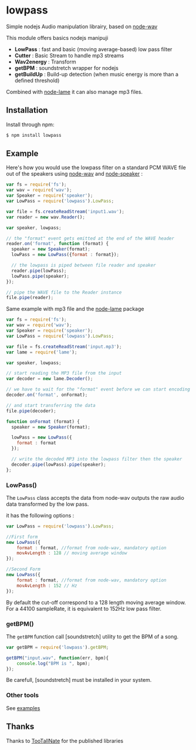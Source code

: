 lowpass
========
Simple nodejs Audio manipulation librairy, based on [node-wav]

This module offers basics nodejs manipuji
* **LowPass** : fast and basic (moving average-based) low pass filter 
* **Cutter** : Basic Stream to handle mp3 streams
* **Wav2energy** : Transform 
* **getBPM** : soundstretch wrapper for nodejs
* **getBuildUp** : Build-up detection (when music energy is more than a defined threshold)

Combined with [node-lame] it can also manage mp3 files.

Installation
------------

Install through npm:

``` bash
$ npm install lowpass
```

Example
-------

Here's how you would use the lowpass filter on a standard PCM WAVE file out of the speakers using 
[node-wav] and [node-speaker] :

``` javascript
var fs = require('fs');
var wav = require('wav');
var Speaker = require('speaker');
var LowPass = require('lowpass').LowPass;

var file = fs.createReadStream('input1.wav');
var reader = new wav.Reader();

var speaker, lowpass;

// the "format" event gets emitted at the end of the WAVE header
reader.on('format', function (format) {
  speaker = new Speaker(format);
  lowPass = new LowPass({format : format});

  // the lowpass is piped between file reader and speaker
  reader.pipe(lowPass);
  lowPass.pipe(speaker);
});

// pipe the WAVE file to the Reader instance
file.pipe(reader);
```

Same example with mp3 file and the [node-lame] package

``` javascript
var fs = require('fs');
var wav = require('wav');
var Speaker = require('speaker');
var LowPass = require('lowpass').LowPass;

var file = fs.createReadStream('input.mp3');
var lame = require('lame');

var speaker, lowpass;

// start reading the MP3 file from the input
var decoder = new lame.Decoder();

// we have to wait for the "format" event before we can start encoding
decoder.on('format', onFormat);

// and start transferring the data
file.pipe(decoder);

function onFormat (format) {
  speaker = new Speaker(format);

  lowPass = new LowPass({
  	format : format
  });

  // write the decoded MP3 into the lowpass filter then the speaker
  decoder.pipe(lowPass).pipe(speaker);
};
```


### LowPass()

The `LowPass` class accepts the data from node-wav  outputs the raw
audio data transformed by the low pass.

it has the following options :
``` javascript
var LowPass = require('lowpass').LowPass;

//First form
new LowPass({
	format : format, //format from node-wav, mandatory option
	movAvLength : 128 // moving average window
});

//Second Form
new LowPass({
	format : format, //format from node-wav, mandatory option
	movAvLength : 152 // Hz
});

```
By default the cut-off correspond to a 128 length moving average window. For a 44100 sampleRate, it is equivalent to 152Hz low pass filter.

### getBPM()

The `getBPM` function call [soundstretch] utility to get the BPM of a song.

``` javascript
var getBPM = require('lowpass').getBPM;

getBPM("input.wav", function(err, bpm){
	console.log("BPM is ", bpm);
});

```
Be carefull, [soundstretch] must be installed in your system.

### Other tools

See [examples]

Thanks
--------

Thanks to [TooTallNate] for the published libraries

[node-lame]: https://github.com/TooTallNate/node-lame
[node-wav]: https://github.com/TooTallNate/node-wav
[node-speaker]: https://github.com/TooTallNate/node-speaker
[examples]: https://github.com/piercus/lowpass/tree/master/examples
[TooTallNate]: https://github.com/TooTallNate


